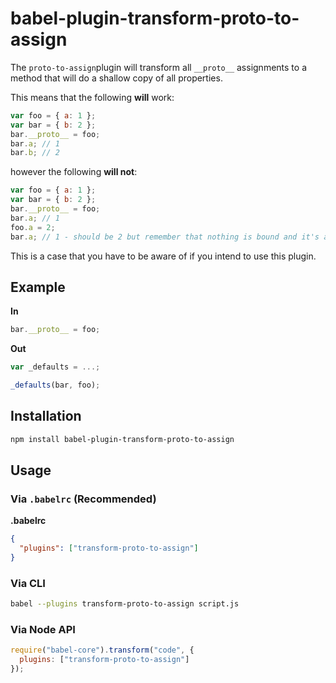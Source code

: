 # babel-plugin-transform-proto-to-assign

The `proto-to-assign`plugin will transform all `__proto__` assignments to a method that will do a shallow copy of
all properties.

This means that the following **will** work:

```javascript
var foo = { a: 1 };
var bar = { b: 2 };
bar.__proto__ = foo;
bar.a; // 1
bar.b; // 2
```

however the following **will not**:

```javascript
var foo = { a: 1 };
var bar = { b: 2 };
bar.__proto__ = foo;
bar.a; // 1
foo.a = 2;
bar.a; // 1 - should be 2 but remember that nothing is bound and it's a straight copy
```

This is a case that you have to be aware of if you intend to use this plugin.

## Example

**In**

```javascript
bar.__proto__ = foo;
```

**Out**

```javascript
var _defaults = ...;

_defaults(bar, foo);
```

## Installation

```sh
npm install babel-plugin-transform-proto-to-assign
```

## Usage

### Via `.babelrc` (Recommended)

**.babelrc**

```json
{
  "plugins": ["transform-proto-to-assign"]
}
```

### Via CLI

```sh
babel --plugins transform-proto-to-assign script.js
```

### Via Node API

```javascript
require("babel-core").transform("code", {
  plugins: ["transform-proto-to-assign"]
});
```
